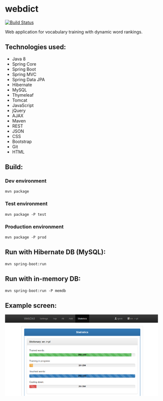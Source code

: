 # webdict
[![Build Status](https://travis-ci.org/igrek51/webdict.svg?branch=master)](https://travis-ci.org/igrek51/webdict)

Web application for vocabulary training with dynamic word rankings.

## Technologies used:
* Java 8
* Spring Core
* Spring Boot
* Spring MVC
* Spring Data JPA
* Hibernate
* MySQL
* Thymeleaf
* Tomcat
* JavaScript
* jQuery
* AJAX
* Maven
* REST
* JSON
* CSS
* Bootstrap
* Git
* HTML

## Build:
### Dev environment
```
mvn package
```
### Test environment
```
mvn package -P test
```
### Production environment
```
mvn package -P prod
```

## Run with Hibernate DB (MySQL):
```
mvn spring-boot:run
```

## Run with in-memory DB:
```
mvn spring-boot:run -P memdb
```

## Example screen:
![alt tag](https://github.com/igrek51/webdict/blob/master/wiki/img/webdict-screen-1.png)
